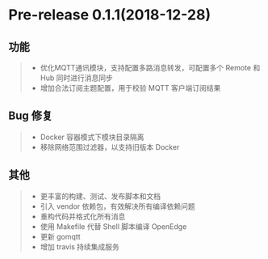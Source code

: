 # Pre-release 0.1.1(2018-12-28)

## 功能

> + 优化MQTT通讯模块，支持配置多路消息转发，可配置多个 Remote 和 Hub 同时进行消息同步
> + 增加合法订阅主题配置，用于校验 MQTT 客户端订阅结果

## Bug 修复

> + Docker 容器模式下模块目录隔离
> + 移除网络范围过滤器，以支持旧版本 Docker

## 其他

> + 更丰富的构建、测试、发布脚本和文档
> + 引入 vendor 依赖包，有效解决所有编译依赖问题
> + 重构代码并格式化所有消息
> + 使用 Makefile 代替 Shell 脚本编译 OpenEdge
> + 更新 gomqtt
> + 增加 travis 持续集成服务